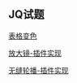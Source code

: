 ## JQ试题

[表格变色](https://zhiqiang404.github.io/jQuery-test/%E8%A1%A8%E6%A0%BC%E5%8F%98%E8%89%B2/)

[放大镜-插件实现](https://zhiqiang404.github.io/jQuery-test/%E6%94%BE%E5%A4%A7%E9%95%9C-%E5%85%AC%E5%BC%8F%E6%94%B9%E8%89%AF/)

[无缝轮播-插件实现](https://zhiqiang404.github.io/jQuery-test/jQ-%E6%8F%92%E4%BB%B6-%E6%97%A0%E7%BC%9D%E8%BD%AE%E6%92%AD-%E7%BB%88%E7%BB%93%E7%89%88/)